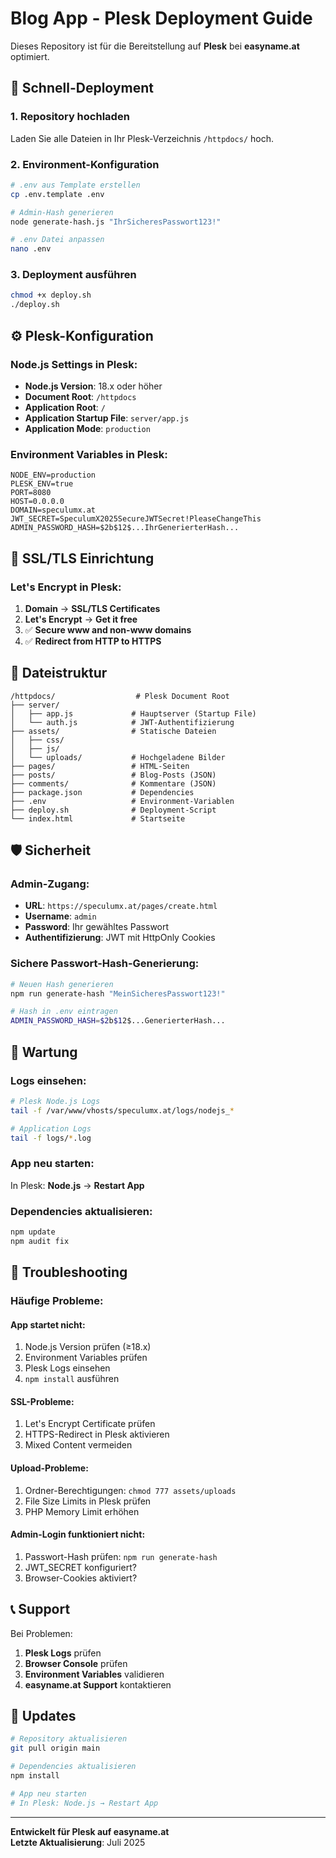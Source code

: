 # Blog App - Plesk Deployment Guide

Dieses Repository ist für die Bereitstellung auf **Plesk** bei **easyname.at** optimiert.

## 🚀 Schnell-Deployment

### 1. Repository hochladen
Laden Sie alle Dateien in Ihr Plesk-Verzeichnis `/httpdocs/` hoch.

### 2. Environment-Konfiguration
```bash
# .env aus Template erstellen
cp .env.template .env

# Admin-Hash generieren
node generate-hash.js "IhrSicheresPasswort123!"

# .env Datei anpassen
nano .env
```

### 3. Deployment ausführen
```bash
chmod +x deploy.sh
./deploy.sh
```

## ⚙️ Plesk-Konfiguration

### Node.js Settings in Plesk:
- **Node.js Version**: 18.x oder höher
- **Document Root**: `/httpdocs`
- **Application Root**: `/`
- **Application Startup File**: `server/app.js`
- **Application Mode**: `production`

### Environment Variables in Plesk:
```
NODE_ENV=production
PLESK_ENV=true
PORT=8080
HOST=0.0.0.0
DOMAIN=speculumx.at
JWT_SECRET=SpeculumX2025SecureJWTSecret!PleaseChangeThis
ADMIN_PASSWORD_HASH=$2b$12$...IhrGenerierterHash...
```

## 🔐 SSL/TLS Einrichtung

### Let's Encrypt in Plesk:
1. **Domain** → **SSL/TLS Certificates**
2. **Let's Encrypt** → **Get it free**
3. ✅ **Secure www and non-www domains**
4. ✅ **Redirect from HTTP to HTTPS**

## 📁 Dateistruktur
```
/httpdocs/                  # Plesk Document Root
├── server/
│   ├── app.js             # Hauptserver (Startup File)
│   └── auth.js            # JWT-Authentifizierung
├── assets/                # Statische Dateien
│   ├── css/
│   ├── js/
│   └── uploads/           # Hochgeladene Bilder
├── pages/                 # HTML-Seiten
├── posts/                 # Blog-Posts (JSON)
├── comments/              # Kommentare (JSON)
├── package.json           # Dependencies
├── .env                   # Environment-Variablen
├── deploy.sh              # Deployment-Script
└── index.html             # Startseite
```

## 🛡️ Sicherheit

### Admin-Zugang:
- **URL**: `https://speculumx.at/pages/create.html`
- **Username**: `admin`
- **Password**: Ihr gewähltes Passwort
- **Authentifizierung**: JWT mit HttpOnly Cookies

### Sichere Passwort-Hash-Generierung:
```bash
# Neuen Hash generieren
npm run generate-hash "MeinSicheresPasswort123!"

# Hash in .env eintragen
ADMIN_PASSWORD_HASH=$2b$12$...GenerierterHash...
```

## 🔧 Wartung

### Logs einsehen:
```bash
# Plesk Node.js Logs
tail -f /var/www/vhosts/speculumx.at/logs/nodejs_*

# Application Logs
tail -f logs/*.log
```

### App neu starten:
In Plesk: **Node.js** → **Restart App**

### Dependencies aktualisieren:
```bash
npm update
npm audit fix
```

## 🐛 Troubleshooting

### Häufige Probleme:

#### App startet nicht:
1. Node.js Version prüfen (≥18.x)
2. Environment Variables prüfen
3. Plesk Logs einsehen
4. `npm install` ausführen

#### SSL-Probleme:
1. Let's Encrypt Certificate prüfen
2. HTTPS-Redirect in Plesk aktivieren
3. Mixed Content vermeiden

#### Upload-Probleme:
1. Ordner-Berechtigungen: `chmod 777 assets/uploads`
2. File Size Limits in Plesk prüfen
3. PHP Memory Limit erhöhen

#### Admin-Login funktioniert nicht:
1. Passwort-Hash prüfen: `npm run generate-hash`
2. JWT_SECRET konfiguriert?
3. Browser-Cookies aktiviert?

## 📞 Support

Bei Problemen:
1. **Plesk Logs** prüfen
2. **Browser Console** prüfen
3. **Environment Variables** validieren
4. **easyname.at Support** kontaktieren

## 🔄 Updates

```bash
# Repository aktualisieren
git pull origin main

# Dependencies aktualisieren
npm install

# App neu starten
# In Plesk: Node.js → Restart App
```

---

**Entwickelt für Plesk auf easyname.at**  
**Letzte Aktualisierung**: Juli 2025
